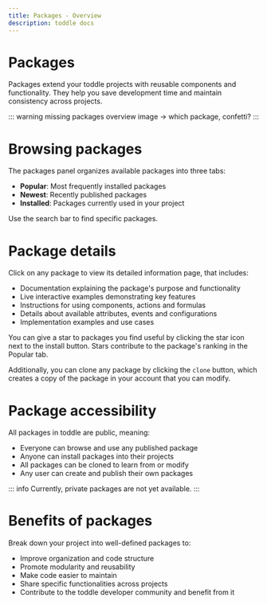 ```yaml
---
title: Packages - Overview
description: toddle docs
---
```


# Packages
Packages extend your toddle projects with reusable components and functionality. They help you save development time and maintain consistency across projects.

::: warning
missing packages overview image -> which package, confetti?
:::

# Browsing packages
The packages panel organizes available packages into three tabs:
- **Popular**: Most frequently installed packages
- **Newest**: Recently published packages
- **Installed**: Packages currently used in your project

Use the search bar to find specific packages.

# Package details
Click on any package to view its detailed information page, that includes:
- Documentation explaining the package's purpose and functionality
- Live interactive examples demonstrating key features
- Instructions for using components, actions and formulas
- Details about available attributes, events and configurations
- Implementation examples and use cases

You can give a star to packages you find useful by clicking the star icon next to the install button. Stars contribute to the package's ranking in the Popular tab. 

Additionally, you can clone any package by clicking the `clone` button, which creates a copy of the package in your account that you can modify.

# Package accessibility
All packages in toddle are public, meaning:
- Everyone can browse and use any published package
- Anyone can install packages into their projects
- All packages can be cloned to learn from or modify
- Any user can create and publish their own packages

::: info
Currently, private packages are not yet available.
:::

# Benefits of packages
Break down your project into well-defined packages to:
- Improve organization and code structure
- Promote modularity and reusability
- Make code easier to maintain
- Share specific functionalities across projects
- Contribute to the toddle developer community and benefit from it